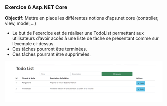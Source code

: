 ### Exercice 6 Asp.NET Core

**Objectif:** Mettre en place les différentes notions d'aps.net core (controller, view, model,...)

- Le but de l'exercice est de réaliser une TodoList permettant aux utilisateurs d’avoir accès à une liste de tâche se présentant
comme sur l’exemple ci-dessus. 
- Ces tâches pourront être terminées.
- Ces tâches pourrant être supprimées.

![TP 1](TP-1.png "TP 1")